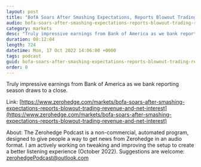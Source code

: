 ```yaml
---
layout: post
title: "BofA Soars After Smashing Expectations, Reports Blowout Trading Revenue And Net Interest Income"
audio: bofa-soars-after-smashing-expectations-reports-blowout-trading-revenue-and-net-interest-0
category: markets
desc: "Truly impressive earnings from Bank of America as we bank reporting season draws to a close."
duration: 00:12:04
length: 724
datetime: Mon, 17 Oct 2022 14:06:00 +0000
tags: podcast
guid: bofa-soars-after-smashing-expectations-reports-blowout-trading-revenue-and-net-interest-0
order: 0
---
```

Truly impressive earnings from Bank of America as we bank reporting season draws to a close.

Link: [https://www.zerohedge.com/markets/bofa-soars-after-smashing-expectations-reports-blowout-trading-revenue-and-net-interest](https://www.zerohedge.com/markets/bofa-soars-after-smashing-expectations-reports-blowout-trading-revenue-and-net-interest)

About: The Zerohedge Podcast is a non-commercial, automated program, designed to give people a way to get news from Zerohedge in an audio format.  I am actively working on tweaking and improving the setup to create a better listening experience (October 2022).  Suggestions are welcome: [zerohedgePodcast@outlook.com](mailto:zerohedgePodcast@outlook.com)